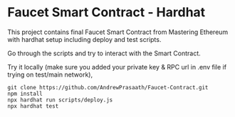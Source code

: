 # Faucet Smart Contract - Hardhat

This project contains final Faucet Smart Contract from Mastering Ethereum with hardhat setup including deploy and test scripts.

Go through the scripts and try to interact with the Smart Contract.

Try it locally (make sure you added your private key & RPC url in .env file if trying on test/main network),

```shell
git clone https://github.com/AndrewPrasaath/Faucet-Contract.git
npm install
npx hardhat run scripts/deploy.js
npx hardhat test
```
